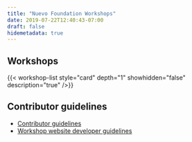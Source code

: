 ```yaml
---
title: "Nuevo Foundation Workshops"
date: 2019-07-22T12:40:43-07:00
draft: false
hidemetadata: true
---
```


## Workshops
{{< workshop-list style="card" depth="1" showhidden="false" description="true"  />}}

## Contributor guidelines

- [Contributor guidelines](guidelines/)
- [Workshop website developer guidelines](guidelines/web-developer)
